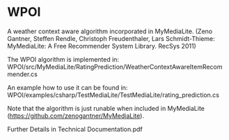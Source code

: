 # WPOI

A weather context aware algorithm incorporated in MyMediaLite. (Zeno Gantner, Steffen Rendle, Christoph Freudenthaler, Lars Schmidt-Thieme:
MyMediaLite: A Free Recommender System Library. RecSys 2011)

The WPOI algorithm is implemented in:
WPOI/src/MyMediaLite/RatingPrediction/WeatherContextAwareItemRecommender.cs

An example how to use it can be found in:
WPOI/examples/csharp/TestMediaLite/TestMediaLite/rating_prediction.cs

Note that the algorithm is just runable when included in MyMediaLite (https://github.com/zenogantner/MyMediaLite).

Further Details in <bf>Technical Documentation.pdf</bf>

